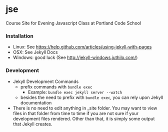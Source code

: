 jse
===

Course Site for Evening Javascript Class at Portland Code School

### Installation
- Linux: See https://help.github.com/articles/using-jekyll-with-pages
- OSX: See Jekyll Docs
- Windows: good luck (See http://jekyll-windows.juthilo.com/)

### Development
* Jekyll Development Commands
    - prefix commands with `bundle exec`
        + Example: `bundle exec jekyll server --watch`
    - besides the need to prefix with `bundle exec`, you can rely upon Jekyll documentation
* There is no need to edit anything in _site folder. You may want to view files in that folder from time to time if you are not sure if your development files rendered. Other than that, it is simply some output that Jekyll creates. 
